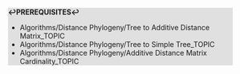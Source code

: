 <div style="margin:2em; background-color: #e0e0e0;">

<strong>↩PREREQUISITES↩</strong>

 * Algorithms/Distance Phylogeny/Tree to Additive Distance Matrix_TOPIC
 * Algorithms/Distance Phylogeny/Tree to Simple Tree_TOPIC
 * Algorithms/Distance Phylogeny/Additive Distance Matrix Cardinality_TOPIC

</div>

